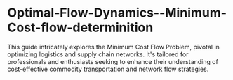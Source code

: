 # Optimal-Flow-Dynamics--Minimum-Cost-flow-determinition
This guide intricately explores the Minimum Cost Flow Problem, pivotal in optimizing logistics and supply chain networks. It's tailored for professionals and enthusiasts seeking to enhance their understanding of cost-effective commodity transportation and network flow strategies.
